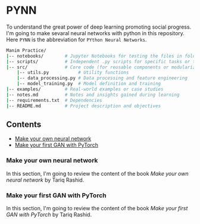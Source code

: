 # PYNN

To understand the great power of deep learning promoting social progress. I'm going to make sevaral neural networks with python in this repository. Here `PYNN` is the abbreviation for `PYthon Neural Networks`.


```bash
Manim Practice/
|-- notebooks/        # Jupyter Notebooks for testing the files in folder examples
|-- scripts/          # Independent .py scripts for specific tasks or tests
|-- src/              # Core code (for reusable components or modularized functions)
    |-- utils.py           # Utility functions
    |-- data_processing.py # Data processing and feature engineering
    |-- model_training.py  # Model definition and training
|-- examples/         # Real-world examples or case studies
|-- notes.md          # Notes and insights gained during learning
|-- requirements.txt  # Dependencies
|-- README.md         # Project description and objectives
```

## Contents
- [Make your own neural network](#make-your-own-neural-network)
- [Make your first GAN with PyTorch](#make-your-first-gan-with-pytorch)


### Make your own neural network

In this section, I'm going to review the content of the book *Make your own neural network* by Tariq Rashid.

### Make your first GAN with PyTorch

In this section, I'm going to review the content of the book *Make your first GAN with PyTorch* by Tariq Rashid.

<!-- Please see details in <a href="./sec01_make-your-own-neural-network/README.md" alt="Please see the link for details">:link: Sec 01. Make your own neural network</a> -->
